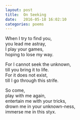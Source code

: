 ```yaml
---
layout: post
title:  On Seeking
date:   2016-05-18 16:02:10
categories: poems
---
```


When I try to find you, <br/>
you lead me astray,  <br/>
I play your games, <br/>
hoping to lose my way.  <br/>

For I cannot seek the unknown,  <br/>
till you bring it to life. <br/>
For it does not exist,  <br/>
till I go through this strife. <br/>

So come, <br/>
play with me again,  <br/>
entertain me with your tricks, <br/>
drown me in your unknown-ness,  <br/>
immerse me in this styx. <br/>


